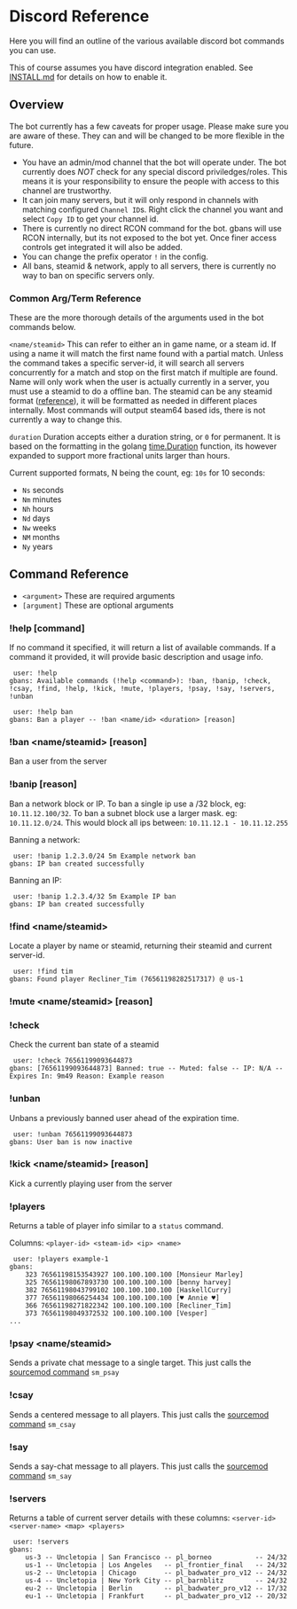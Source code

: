 # Discord Reference

Here you will find an outline of the various available discord bot commands you can use.

This of course assumes you have discord integration enabled. See [INSTALL.md](INSTALL.md) for details on
how to enable it.

## Overview

The bot currently has a few caveats for proper usage. Please make sure you are aware of these. They can and will
be changed to be more flexible in the future.

- You have an admin/mod channel that the bot will operate under. The bot currently does *NOT* check for any
special discord priviledges/roles. This means it is your responsibility to ensure the people with access to this
channel are trustworthy.
- It can join many servers, but it will only respond in channels with matching configured `Channel ID`s. Right click
the channel you want and select `Copy ID` to get your channel id.
- There is currently no direct RCON command for the bot. gbans will use RCON internally, but its not exposed to the bot
yet. Once finer access controls get integrated it will also be added.
- You can change the prefix operator `!` in the config.
- All bans, steamid & network, apply to all servers, there is currently no way to ban on specific servers only.

### Common Arg/Term Reference

These are the more thorough details of the arguments used in the bot commands below.
 
`<name/steamid>` This can refer to either an in game name, or a steam id. If using a name
it will match the first name found with a partial match. Unless the command takes a specific
server-id, it will search all servers concurrently for a match and stop on the first match if multiple 
are found. Name will only work when the user is actually currently in a server, you must use a steamid to do a offline ban.
The steamid can be any steamid format ([reference](https://pkg.go.dev/github.com/leighmacdonald/steamid@v1.2.0/steamid)), 
it will be formatted as needed in different places internally. Most commands will output steam64 based ids, there is not currently
a way to change this.

`duration` Duration accepts either a duration string, or `0` for permanent. It is based on the formatting in the
golang [time.Duration](https://golang.org/pkg/time/#ParseDuration) function, its however expanded to support more
fractional units larger than hours. 

Current supported formats, N being the count, eg: `10s` for 10 seconds:

- `Ns` seconds
- `Nm` minutes
- `Nh` hours
- `Nd` days
- `Nw` weeks
- `NM` months
- `Ny` years

## Command Reference

- `<argument>` These are required arguments
- `[argument]` These are optional arguments

### !help \[command\]

If no command it specified, it will return a list of available commands. If a command it provided, it
will provide basic description and usage info.

```
 user: !help
gbans: Available commands (!help <command>): !ban, !banip, !check, !csay, !find, !help, !kick, !mute, !players, !psay, !say, !servers, !unban
```

```
 user: !help ban
gbans: Ban a player -- !ban <name/id> <duration> [reason]
```

### !ban <name/steamid> <duration> \[reason\]

Ban a user from the server 

### !banip <cidr> <duration> \[reason\]

Ban a network block or IP. To ban a single ip use a /32 block, eg: `10.11.12.100/32`. To ban a 
subnet block use a larger mask. eg: `10.11.12.0/24`. This would block all ips between: `10.11.12.1 - 10.11.12.255`

Banning a network:
```
 user: !banip 1.2.3.0/24 5m Example network ban
gbans: IP ban created successfully
```

Banning an IP:
```
 user: !banip 1.2.3.4/32 5m Example IP ban
gbans: IP ban created successfully
```

### !find <name/steamid>

Locate a player by name or steamid, returning their steamid and current server-id.

```
 user: !find tim
gbans: Found player Recliner_Tim (76561198282517317) @ us-1
```

### !mute <name/steamid> <duration> \[reason\]


### !check <steamid>

Check the current ban state of a steamid

```
 user: !check 76561199093644873
gbans: [76561199093644873] Banned: true -- Muted: false -- IP: N/A -- Expires In: 9m49 Reason: Example reason
```

### !unban <steamid>

Unbans a previously banned user ahead of the expiration time.

```
 user: !unban 76561199093644873
gbans: User ban is now inactive
```

### !kick <name/steamid> \[reason\]

Kick a currently playing user from the server

### !players <server-id>

Returns a table of player info similar to a `status` command.

Columns: `<player-id> <steam-id> <ip> <name>`

```
 user: !players example-1
gbans: 
    323 76561198153543927 100.100.100.100 [Monsieur Marley]
    325 76561198067893730 100.100.100.100 [benny harvey]
    382 76561198043799102 100.100.100.100 [HaskellCurry]
    377 76561198066254434 100.100.100.100 [♥ Annie ♥]
    366 76561198271822342 100.100.100.100 [Recliner_Tim]
    373 76561198049372532 100.100.100.100 [Vesper]
...
```

### !psay <server-id> <name/steamid> <message>

Sends a private chat message to a single target. This just calls the [sourcemod command](https://wiki.alliedmods.net/Admin_Commands_(SourceMod)) 
`sm_psay`

### !csay <server-id> <message>

Sends a centered message to all players. This just calls the [sourcemod command](https://wiki.alliedmods.net/Admin_Commands_(SourceMod)) 
`sm_csay`

### !say <server-id> <message>

Sends a say-chat message to all players.  This just calls the [sourcemod command](https://wiki.alliedmods.net/Admin_Commands_(SourceMod)) 
`sm_say`

### !servers

Returns a table of current server details with these columns: `<server-id> <server-name> <map> <players>`

```
 user: !servers
gbans:
    us-3 -- Uncletopia | San Francisco -- pl_borneo           -- 24/32
    us-1 -- Uncletopia | Los Angeles   -- pl_frontier_final   -- 24/32
    us-2 -- Uncletopia | Chicago       -- pl_badwater_pro_v12 -- 24/32
    us-4 -- Uncletopia | New York City -- pl_barnblitz        -- 24/32
    eu-2 -- Uncletopia | Berlin        -- pl_badwater_pro_v12 -- 17/32
    eu-1 -- Uncletopia | Frankfurt     -- pl_badwater_pro_v12 -- 20/32
```
